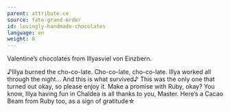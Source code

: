 ```yaml
---
parent: attribute.ce
source: fate-grand-order
id: lovingly-handmade-chocolates
language: en
weight: 0
---
```


Valentine’s chocolates from Illyasviel von Einzbern.

♪Illya burned the cho-co-late.
Cho-co-late, cho-co-late.
Illya worked all through the night…
And this is what survived♪
This was the only one that turned out okay, so please enjoy it.
Make a promise with Ruby, okay?
You know, Illya having fun in Chaldea is all thanks to you, Master.
Here’s a Cacao Beam from Ruby too, as a sign of gratitude☆
